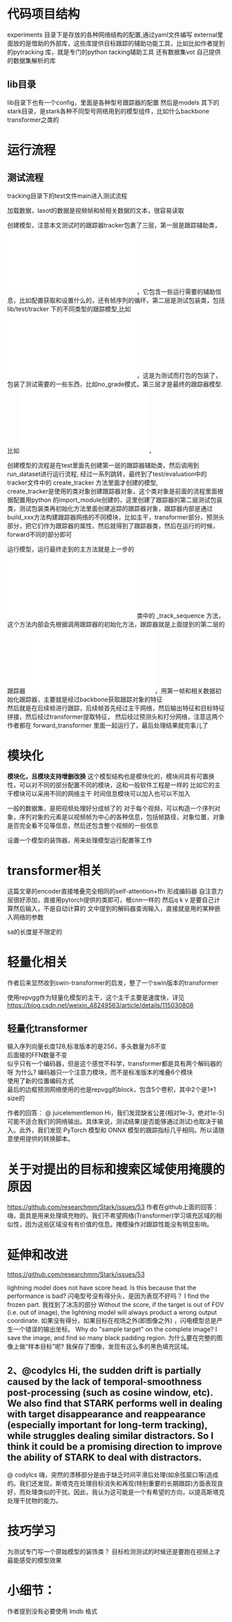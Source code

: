# 代码项目结构
experiments 目录下是存放的各种网络结构的配置,通过yaml文件编写
external里面放的是借助的外部库，这些库提供目标跟踪的辅助功能工具，比如比如作者提到的pytracking 库，就是专门的python tacking辅助工具 还有数据集vot 自己提供的数据集解析的库
## lib目录
lib目录下也有一个config，里面是各种型号跟踪器的配置
然后是models 其下的stark目录，是stark各种不同型号网络用到的模型组件，比如什么backbone transformer之类的

# 运行流程
## 测试流程
tracking目录下的test文件main进入测试流程

加载数据，lasot的数据是视频帧和帧相关数据的文本，很容易读取  

创建模型，注意本文测试时的跟踪器tracker包裹了三层，第一层是跟踪辅助类，![lib/test/evaluation/tracker](lib/test/evaluation/tracker.py)，它包含一些运行需要的辅助信息，比如配置获取和设置什么的，还有帧序列的循环，第二层是测试包装类，包括lib/test/tracker 下的不同类型的跟踪模型,比如![stark_st](lib/test/tracker/stark_st.py)，这是为测试而打包的包装了，包装了测试需要的一些东西，比如no_grade模式，第三层才是最终的跟踪器模型.比如![stark_st](lib/models/stark/stark_st.py)， 

创建模型的流程是在test里面先创建第一层的跟踪器辅助类，然后调用到run_dataset进行运行流程, 经过一系列跳转，最终到了test/evaluation中的tracker文件中的 create_tracker 方法里面才创建的模型,   
create_tracker是使用的类对象创建跟踪器对象，这个类对象是前面的流程里面根据配置用python 的import_module创建的，这里创建了跟踪器的第二层测试包装类，测试包装类再初始化方法里面创建追踪的跟踪器对象，跟踪器内部是通过build_xxx方法构建跟踪器网络的不同模块，比如主干，transformer部分，预测头部分，把它们作为跟踪器的属性，然后就得到了跟踪器类，然后在运行的时候，forward不同的部分即可

运行模型，运行最终走到的主方法就是上一步的![lib/test/evaluation/tracker](lib/test/evaluation/tracker.py)类中的 _track_sequence 方法，这个方法内部会先根据调用跟踪器的初始化方法，跟踪器就是上面提到的第二层的跟踪器![stark_st](lib/test/tracker/stark_st.py)，用第一帧和相关数据初始化跟踪器，主要就是经过backbone获取跟踪对象的特征   
然后就是在后续帧进行跟踪，后续帧首先经过主干网络，然后输出特征和目标特征拼接，然后经过transformer提取特征，
然后经过预测头和打分网络，注意这两个作者都在 forward_transformer 里面一起运行了，最后处理结果就完事儿了


# 模块化
**模块化，且模块支持增删改换**
这个模型结构也是模块化的，模块间具有可置换性，可以对不同的部分配置不同的模块，这和一般软件工程是一样的
比如它的主干模块可以采用不同的网络主干
时间信息模块可以加入也可以不加入


一般的数据集，是把视频处理好分成帧了的
对于每个视频，可以构造一个序列对象，序列对象的元素是以视频帧为中心的各种信息，包括帧路径，对象位置，对象是否完全看不见等信息，然后还包含整个视频的一些信息

设置一个模型的装饰器，用来处理模型运行配置等工作


# transformer相关
这篇文章的encoder直接堆叠完全相同的self-attention+ffn 形成编码器
自注意力层很好添加，直接用pytorch提供的类即可，根cnn一样的
然后q k v 是要自己计算然后输入，不是自动计算的
文中提到的解码器查询输入，直接就是用的某种嵌入网络的参数

sa的长度是不限定的

# 轻量化相关
作者后来显然收到swin-transformer的启发，整了一个swin版本的transformer
  
使用repvgg作为轻量化模型的主干，这个主干主要是速度快，详见 
https://blog.csdn.net/weixin_48249563/article/details/115030808

## 轻量化transformer
输入序列向量长度128,标准版本的是256，多头数量为8不变  
后面接的FFN数量不变  
似乎只有一个编码器，但是这个感觉不科学，transformer都是具有两个解码器的呀 为什么?
编码器只一个注意力模块，而不是标准版本的堆叠6个模块   
使用了新的位置编码方式   
最后的边框预测网络使用的也是repvgg的block，包含5个卷积，其中2个是1*1 size的

作者的回答：
@ juicelementlemon Hi，我们发现缺省公差(相对1e-3，绝对1e-5)可能不适合我们的网络输出。具体来说，测试结果(是否能够通过测试)也取决于输入。此外，我们发现 PyTorch 模型和 ONNX 模型的跟踪指标几乎相同。所以请随意使用提供的转换脚本。

# 关于对提出的目标和搜索区域使用掩膜的原因
https://github.com/researchmm/Stark/issues/53
作者在github上面的回答：
嗨，面具是用来处理填充物的。我们不希望网络(Transformer)学习填充区域的相似性，因为这些区域没有有价值的信息。掩模操作对跟踪性能没有明显影响。


# 延伸和改进
https://github.com/researchmm/Stark/issues/53 

lightning model does not have score head. Is this because that the performance is bad?
闪电型号没有得分头，是因为表现不好吗？
I find the frozen part. 我找到了冰冻的部分
Without the score, if the target is out of FOV (i.e. out of image), the lightning model will always product a wrong output coordinate.
如果没有得分，如果目标在视场之外(即图像之外) ，闪电模型总是产生一个错误的输出坐标。
Why do "sample target" on the complete image? I save the image, and find so many black padding region.
为什么要在完整的图像上做“样本目标”呢? 我保存了图像，发现有这么多的黑色填充区域。

## 2、@codylcs Hi, the sudden drift is partially caused by the lack of temporal-smoothness post-processing (such as cosine window, etc). We also find that STARK performs well in dealing with target disappearance and reappearance (especially important for long-term tracking), while struggles dealing similar distractors. So I think it could be a promising direction to improve the ability of STARK to deal with distractors.

@ codylcs 嗨，突然的漂移部分是由于缺乏时间平滑后处理(如余弦窗口等)造成的。我们还发现，斯塔克在处理目标消失和再现(特别重要的长期跟踪)方面表现良好，而处理类似的干扰。因此，我认为这可能是一个有希望的方向，以提高斯塔克处理干扰物的能力。

# 技巧学习
为测试专门写一个原始模型的装饰类？
目标检测测试的时候还是要跑在视频上才最能感受的模型效果

# 小细节：
作者提到没有必要使用 lmdb 格式